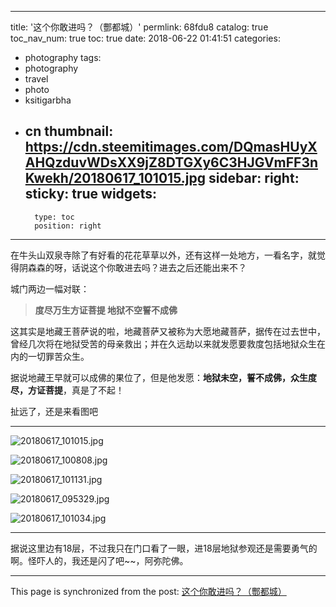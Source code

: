 
---
title: '这个你敢进吗？（酆都城）'
permlink: 68fdu8
catalog: true
toc_nav_num: true
toc: true
date: 2018-06-22 01:41:51
categories:
- photography
tags:
- photography
- travel
- photo
- ksitigarbha
- cn
thumbnail: https://cdn.steemitimages.com/DQmasHUyXAHQzduvWDsXX9jZ8DTGXy6C3HJGVmFF3nKwekh/20180617_101015.jpg
sidebar:
    right:
        sticky: true
widgets:
    -
        type: toc
        position: right
---


在牛头山双泉寺除了有好看的花花草草以外，还有这样一处地方，一看名字，就觉得阴森森的呀，话说这个你敢进去吗？进去之后还能出来不？

城门两边一幅对联：
>**度尽万生方证菩提
地狱不空誓不成佛**

这其实是地藏王菩萨说的啦，地藏菩萨又被称为大愿地藏菩萨，据传在过去世中，曾经几次将在地狱受苦的母亲救出；并在久远劫以来就发愿要救度包括地狱众生在内的一切罪苦众生。

据说地藏王早就可以成佛的果位了，但是他发愿：**地狱未空，誓不成佛，众生度尽，方证菩提**，真是了不起！

扯远了，还是来看图吧

---




![20180617_101015.jpg](https://cdn.steemitimages.com/DQmasHUyXAHQzduvWDsXX9jZ8DTGXy6C3HJGVmFF3nKwekh/20180617_101015.jpg)

![20180617_100808.jpg](https://cdn.steemitimages.com/DQmZkxEd3HsNMSANMGWmPEGU6MqFbJvKChATtMqCkaE5u7X/20180617_100808.jpg)

![20180617_101131.jpg](https://cdn.steemitimages.com/DQmPAU22rSv6tXi43DCyHRCwMcPhobc2JfQB1KXAgtdQWU3/20180617_101131.jpg)

![20180617_095329.jpg](https://cdn.steemitimages.com/DQmXZUM9FWKMSZMMoGsvSQHyjXE1h9r6V4HgdnydRrVSuhX/20180617_095329.jpg)

![20180617_101034.jpg](https://cdn.steemitimages.com/DQmav7Tqsw8FT96kZEMZXjFVN1TjcUJekJbNP46RCrMvhMt/20180617_101034.jpg)

---

据说这里边有18层，不过我只在门口看了一眼，进18层地狱参观还是需要勇气的啊。怪吓人的，我还是闪了吧~~，阿弥陀佛。

- - -

This page is synchronized from the post: [这个你敢进吗？（酆都城）](https://steemit.com/@oflyhigh/68fdu8)
